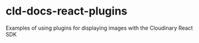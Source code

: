 # cld-docs-react-plugins
Examples of using plugins for displaying images with the Cloudinary React SDK

